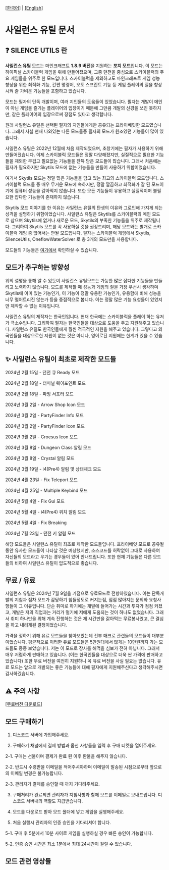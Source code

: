 [[한국어]](https://github.com/SILENCE-SIMSOOL/SilenceUtils-Documentation)  |  [[English]](https://github.com/SILENCE-SIMSOOL/SilenceUtils-User-Guide/tree/English)
# 사일런스 유틸 문서

## ❓ SILENCE UTILS 란
**사일런스 유틸** 모드는 마인크래프트 **1.8.9 버전**을 지원하는 **포지 모드**입니다.
이 모드는 하이픽셀 스카이블럭 게임을 위해 만들어졌으며, 그중 던전을 중심으로 스카이블럭의 주요 게임들을 위주로 한  모드입니다.
스카이블럭을 제외하고도 마인크래프트 게임 성능 향상을 위한 최적화 기능, 간편 명령어, 오토 스프린트 기능 등 게임 플레이의 질을 향상시켜 줄 가벼운 기능들을 포함하고 있습니다.

모드는 필자의 단독 개발이며, 여러 지인들의 도움들이 있었습니다.
필자는 개발이 메인이 아닌 게임을 즐기는 플레이어의 입장이기 때문에 그만큼 개발의 신경을 쓰진 못하지만, 같은 플레이어의 입장으로써 장점도 있다고 생각합니다.

원래 사일런스 유틸은 선택된 필자의 지인들에게만 공유되는 프라이베잇한 모드였습니다.
그래서 사실 현재 나와있는 다른 모드들중 필자의 모드가 원조였던 기능들이 많이 있습니다.

사일런스 유틸은 2022년 12월에 처음 제작되었으며, 초창기에는 필자가 사용하기 위해 만들어졌습니다.
이제 스카이블럭 모드들은 정말 다양해졌지만, 실질적으로 필요한 기능들을 제외한 무겁고 필요없는 기능들을 잔뜩 담은 모드들이 많습니다.
그래서 처음에는 필자가 필요하지만 Skytils 모드에 없는 기능들을 만들어 사용하기 위함이었습니다.

여기서 Skytils 모드는 정말 많은 기능들을 담고 있는 최고의 스카이블럭 모드입니다.
스카이블럭 모드들 중 매우 무거운 모드에 속하지만, 정말 깔끔하고 최적화가 잘 된 모드이기에 컴퓨터 성능을 갉아먹지 않습니다.
또한 모든 기능들이 유용하고 실질적이며 불필요한 잡다한 기능들이 존재하지 않습니다.

Skytils 모드 이야기를 한 이유는 사일런스 유틸의 탄생의 이유와 그로인해 가지게 되는 성격을 설명하기 위함이었습니다.
사일런스 유틸은 Skytils를 스카이블럭의 메인 모드로 삼으며 Skytils에 없거나 새로운 모드, Skytils의 부족한 기능들을 위주로 제작됩니다.
그리하여 Skytils 모드를 꼭 사용하실 것을 권장드리며, 해당 모드와는 별개로 스카이블럭 게임 중 없어서는 안될 모드입니다.
필자는 스카이블럭 게임에서 Skytils, SilenceUtils, OneflowWaterSolver 로 총 3개의 모드만을 사용합니다.

모드들의 기능들은 [여기에서]() 확인하실 수 있습니다.

## 모드가 추구하는 방향성
위의 설명을 통해 알 수 있듯이 사일런스 유틸모드는 가능한 많은 잡다한 기능들을 만들려고 노력하지 않습니다.
모드를 제작할 때 성능과 게임의 질을 가장 우선시 생각하며 Skytils에 이미 있는 기능인가, 이 기능이 정말 유용한 기능인가, 유용함에 비해 성능을 너무 떨어트리진 않는가 등을 중점적으로 봅니다.
이는 정말 많은 기능 요청들이 있었지만 제작할 수 없는 이유입니다.

사일런스 유틸의 제작자는 한국인입니다.
현재 한국에는 스카이블럭을 플레이 하는 유저가 극소수입니다.
그리하여 필자는 한국인들을 대상으로 도움을 주고 지원해주고 있습니다.
사일런스 유틸도 한국인들에게 훨씬 적극적인 지원을 해주고 있습니다.
그렇다고 외국인들을 대상으로한 지원이 없는 것은 아니나, 영어로된 지원에는 한계가 있을 수 있습니다.

## ✨ 사일런스 유틸이 최초로 제작한 모드들
2024년 2월 15일 - 던전 큐 Ready 모드

2024년 2월 18일 - 터미널 웨이포인트 모드

2024년 2월 18일 - 파밍 서포터 모드

2024년 3월 2일 - Arrow Shop Icon 모드

2024년 3월 2일 - PartyFinder Info 모드

2024년 3월 2일 - PartyFinder Icon 모드

2024년 3월 2일 - Croesus Icon 모드

2024년 3월 8일 - Dungeon Class 알림 모드

2024년 3월 8일 - Crystal 알림 모드

2024년 3월 19일 - i4(Pre4) 알림 및 상태체크 모드

2024년 4월 23일 - Fix Teleport 모드

2024년 4월 25일 - Multiple Keybind 모드

2024년 5월 4일 - Fix Gui 모드

2024년 5월 4일 - i4(Pre4) 위치 알림 모드

2024년 5월 4일 - Fix Breaking

2024년 7월 23일 - 던전 키 알림 모드

해당 모드들은 사일런스 유틸이 최초로 제작한 모드들입니다.
프라이베잇 모드로 공유될 동안 유사한 모드들이 나타날 것은 예상했지만, 소스코드를 허락없이 그대로 사용하여 자신들의 모드라고 우기는 경우들이 있어 안내드립니다.
또한 현재 기능들은 다른 모드들의 비하여 사일런스 유틸이 압도적으로 좋습니다.

## 무료 / 유료
사일런스 유틸은 2024년 7월 9일을 기점으로 유료모드로 전향하였습니다.
이는 단독개발의 지침과 점차 모드가 감당하기 힘들정도로 커지는점, 점점 많아지는 문의와 요청사항들이 그 이유입니다.
단순 취미로 하기에는 개발에 들어가는 시간과 투자가 점점 커졌고, 개발은 저의 직업과는 거리가 멀기에 저에게 도움되는 것이 하나도 없었습니다.
그래서 취미 하나만을 위해 계속 진행하는 것은 제 시간만을 갉아먹는 무료봉사였고, 큰 결심을 하고 내리게된 결정이었습니다.

가격을 정하기 위해 유료 모드들을 찾아보았는데 전부 매크로 관련들의 모드들이 대부분이었습니다.
평균적으로 이러한 유료 모드들은 5만원대에서 많게는 10만원까지 가는 모드들도 종종 보았습니다.
저는 이 모드로 장사를 해먹을 심보가 전혀 아닙니다.
그래서 매우 저렴하게 판매하고 있습니다. (이는 한국인들을 대상으로 더욱 싼 가격에 판매하고 있습니다)
또한 무료 버전을 여전히 지원하니 꼭 유료 버전을 사실 필요는 없습니다.
유료 모드는 앞으로 개발되는 좋은 기능들에 대해 필자에게 지원해주신다고 생각해주시면 감사하겠습니다.

## ⚠ 주의 사항


[[무료버전 다운로드]]()

## 모드 구매하기
1. 디스코드 서버에 가입해주세요.

2. 구매하기 채널에서 결제 방법과 옵션 사항들을 입력 후 구매 티켓을 열어주세요.

2-1. 구매는 선불이며 결제가 완료 된 이후 환불을 해주지 않습니다.

2-2. 반드시 수령받을 이메일을 적어주셔야하며 이메일이 발송된 시점으로부터 앞으로의 이메일 변경은 불가능합니다.

2-3. 관리자가 결제를 승인할 때 까지 기다려주세요.

3. 구매처리가 완료되면 관리자가 지침사항과 함께 모드를 이메일로 보내드립니다. 디스코드 서버내의 역할도 지급받습니다.

4. 모드를 다운로드 받아 모드 폴더에 넣고 게임을 실행해주세요.

5. 처음 실행시 관리자의 인증 승인을 기다리셔야 합니다.

5-1. 구매 후 5분에서 10분 사이로 게임을 실행하실 경우 빠른 승인이 가능합니다.

5-2. 인증 승인 시간은 최소 1분에서 최대 24시간이 걸릴 수 있습니다.

## 모드 관련 영상들 
